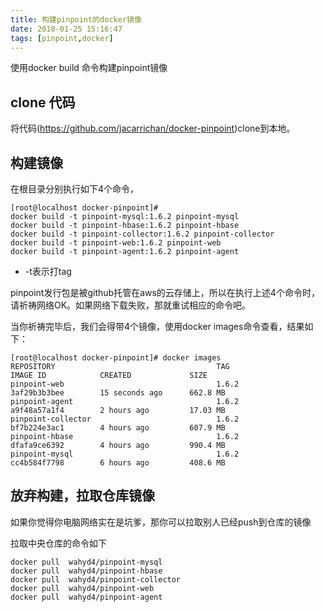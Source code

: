 ```yaml
---
title: 构建pinpoint的docker镜像
date: 2018-01-25 15:16:47
tags: [pinpoint,docker]
---
```

使用docker  build 命令构建pinpoint镜像

  <!-- more -->
## clone 代码
将代码(https://github.com/jacarrichan/docker-pinpoint)clone到本地。
##  构建镜像

在根目录分别执行如下4个命令，

```
[root@localhost docker-pinpoint]# 
docker build -t pinpoint-mysql:1.6.2 pinpoint-mysql
docker build -t pinpoint-hbase:1.6.2 pinpoint-hbase
docker build -t pinpoint-collector:1.6.2 pinpoint-collector
docker build -t pinpoint-web:1.6.2 pinpoint-web
docker build -t pinpoint-agent:1.6.2 pinpoint-agent

```
* -t表示打tag

pinpoint发行包是被github托管在aws的云存储上，所以在执行上述4个命令时，请祈祷网络OK。如果网络下载失败，那就重试相应的命令吧。

当你祈祷完毕后，我们会得带4个镜像，使用docker images命令查看，结果如下：

```
[root@localhost docker-pinpoint]# docker images
REPOSITORY                                    TAG                 IMAGE ID            CREATED             SIZE
pinpoint-web                                  1.6.2               3af29b3b3bee        15 seconds ago      662.8 MB
pinpoint-agent                                1.6.2               a9f48a57a1f4        2 hours ago         17.03 MB
pinpoint-collector                            1.6.2               bf7b224e3ac1        4 hours ago         607.9 MB
pinpoint-hbase                                1.6.2               dfafa9ce6392        4 hours ago         990.4 MB
pinpoint-mysql                                1.6.2               cc4b584f7798        6 hours ago         408.6 MB
```
## 放弃构建，拉取仓库镜像

如果你觉得你电脑网络实在是坑爹，那你可以拉取别人已经push到仓库的镜像


拉取中央仓库的命令如下
````
docker pull  wahyd4/pinpoint-mysql
docker pull  wahyd4/pinpoint-hbase
docker pull  wahyd4/pinpoint-collector
docker pull  wahyd4/pinpoint-web
docker pull  wahyd4/pinpoint-agent
````
